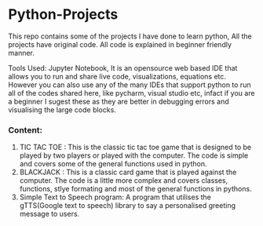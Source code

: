 # Python-Projects
This repo contains some of the projects I have done to learn python, All the projects have original code.
All code is explained in beginner friendly manner.

Tools Used: Jupyter Notebook, It is an opensource web based IDE that allows you to run and share live code, visualizations, equations etc.
However you can also use any of the many IDEs that support python to run all of the codes shared here, like pycharm, visual studio etc, infact if you are a beginner I sugest these as they are better in debugging errors and visualising the large code blocks.

### Content:
1. TIC TAC TOE : This is the classic tic tac toe game that is designed to be played by two players or played with the computer. The code is simple and covers some of the general functions used in python.
2. BLACKJACK : This is a classic card game that is played against the computer. The code is a little more complex and covers classes, functions, stlye formating and most of the general functions in pythons.
3. Simple Text to Speech program: A program that utilises the gTTS(Google text to speech) library to say a personalised greeting message to users.
